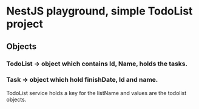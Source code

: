 # NestJS playground, simple TodoList project

## Objects 
### TodoList -> object which contains Id, Name, holds the tasks.

### Task -> object which hold finishDate, Id and name.

 TodoList service holds a key for the listName and values are the todolist objects.

